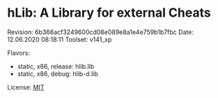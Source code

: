# hLib: A Library for external Cheats

Revision: 6b366acf3249600cd08e089e8a1e4e759b1b7fbc
Date: 12.06.2020 08:18:11
Toolset: v141_xp

Flavors:
* static, x86, release: hlib.lib
* static, x86, debug: hlib-d.lib

License: [MIT](LICENSE.md)
